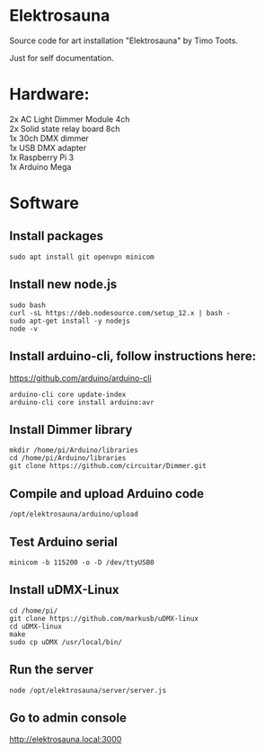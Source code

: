 # Elektrosauna
Source code for art installation "Elektrosauna" by Timo Toots.

Just for self documentation.

# Hardware:

2x AC Light Dimmer Module 4ch  
2x Solid state relay board 8ch  
1x 30ch DMX dimmer  
1x USB DMX adapter  
1x Raspberry Pi 3  
1x Arduino Mega  

# Software

## Install packages
```
sudo apt install git openvpn minicom
```
## Install new node.js
```
sudo bash  
curl -sL https://deb.nodesource.com/setup_12.x | bash -  
sudo apt-get install -y nodejs  
node -v  
```

## Install arduino-cli, follow instructions here:
https://github.com/arduino/arduino-cli
```
arduino-cli core update-index  
arduino-cli core install arduino:avr  
```
## Install Dimmer library
```
mkdir /home/pi/Arduino/libraries
cd /home/pi/Arduino/libraries  
git clone https://github.com/circuitar/Dimmer.git  
```
## Compile and upload Arduino code
```
/opt/elektrosauna/arduino/upload  
```

## Test Arduino serial
```
minicom -b 115200 -o -D /dev/ttyUSB0  
```

## Install uDMX-Linux
```
cd /home/pi/  
git clone https://github.com/markusb/uDMX-linux  
cd uDMX-linux  
make  
sudo cp uDMX /usr/local/bin/  
```

## Run the server
```
node /opt/elektrosauna/server/server.js
```

## Go to admin console
http://elektrosauna.local:3000
